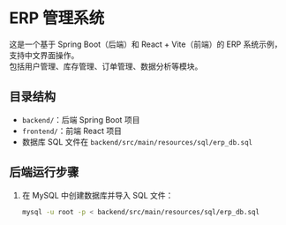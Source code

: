 # ERP 管理系统

这是一个基于 Spring Boot（后端）和 React + Vite（前端）的 ERP 系统示例，支持中文界面操作。  
包括用户管理、库存管理、订单管理、数据分析等模块。

## 目录结构
- `backend/`：后端 Spring Boot 项目
- `frontend/`：前端 React 项目
- 数据库 SQL 文件在 `backend/src/main/resources/sql/erp_db.sql`

## 后端运行步骤
1. 在 MySQL 中创建数据库并导入 SQL 文件：
   ```sh
   mysql -u root -p < backend/src/main/resources/sql/erp_db.sql
